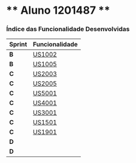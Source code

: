 ** Aluno 1201487 **
===============================


### Índice das Funcionalidade Desenvolvidas ###

| Sprint | Funcionalidade                   |
|--------|----------------------------------|
| **B**  | [US1002](SprintB/1201487/US1002) |
| **B**  | [US1005](SprintB/1201487/US1005) |
| **C**  | [US2003](SprintC/1201487/US2003) |
| **C**  | [US2005](SprintC/1200601/US2005) |
| **C**  | [US5001](SprintC/1200601/US5002) |
| **C**  | [US4001](SprintC/1200920/US4001) |
| **C**  | [US3001](SprintC/1200902/US3001) |
| **C**  | [US1501](SprintC/1201487/US1501) |
| **C**  | [US1901](SprintC/1201487/US1901) |
| **D**  | []()                             |
| **D**  | []()                             |
